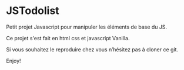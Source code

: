 # JSTodolist

Petit projet Javascript pour manipuler les éléments de base du JS.

Ce projet s'est fait en html css et javascript Vanilla.

Si vous souhaitez le reproduire chez vous n’hésitez pas à cloner ce git.

Enjoy!
